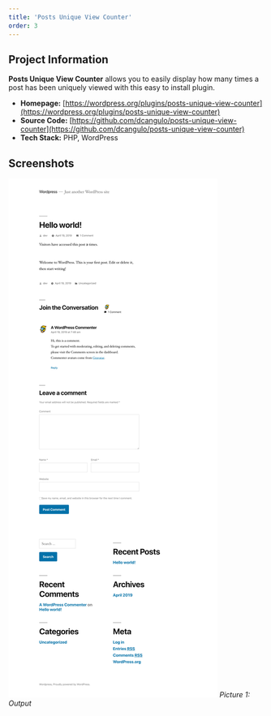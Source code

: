 ```yaml
---
title: 'Posts Unique View Counter'
order: 3
---
```

## Project Information
**Posts Unique View Counter** allows you to easily display how many times a post has been uniquely viewed with this easy to install plugin.

* **Homepage:** [https://wordpress.org/plugins/posts-unique-view-counter](https://wordpress.org/plugins/posts-unique-view-counter)
* **Source Code:** [https://github.com/dcangulo/posts-unique-view-counter](https://github.com/dcangulo/posts-unique-view-counter)
* **Tech Stack:** PHP, WordPress

## Screenshots
![output](/assets/images/portfolio/posts-unique-view-counter/output.jpg)
_Picture 1: Output_
